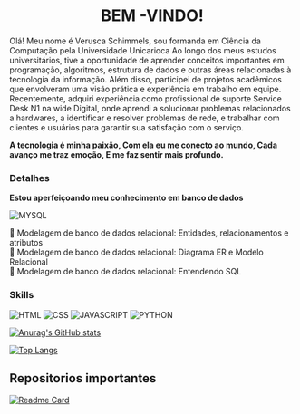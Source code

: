 
<h1 align ="center"> BEM -VINDO!</h1>
<p align="center">
 
Olá! Meu nome é Verusca Schimmels,  sou formanda em Ciência da Computação pela Universidade Unicarioca Ao longo dos meus estudos universitários, tive a oportunidade de aprender conceitos importantes em programação, algoritmos, estrutura de dados e outras áreas relacionadas à tecnologia da informação. Além disso, participei de projetos acadêmicos que envolveram uma visão prática e experiência em trabalho em equipe.
Recentemente, adquiri experiência como profissional de suporte Service Desk N1 na wide Digital, onde aprendi a solucionar problemas relacionados a  hardwares, a identificar e resolver problemas de rede, e trabalhar com clientes e usuários para garantir sua satisfação com o serviço. 

<b>A tecnologia é minha paixão, Com ela eu me conecto ao mundo, Cada avanço me traz emoção, E me faz sentir mais profundo.</b>  
</p>


### Detalhes

<b> Estou aperfeiçoando meu conhecimento  em banco de dados</b>

![MYSQL](https://img.shields.io/badge/MySQL-00599C?style=for-the-badge&logo=mysql&logoColor=white)

🔶	Modelagem de banco de dados relacional: Entidades, relacionamentos e atributos</br>
🔶	Modelagem de banco de dados relacional: Diagrama ER e Modelo Relacional</br>
🔶	Modelagem de banco de dados relacional: Entendendo SQL</br>



### Skills

![HTML](https://img.shields.io/badge/HTML5-E34F26?style=for-the-badge&logo=html5&logoColor=white)
![CSS](https://img.shields.io/badge/CSS-239120?&style=for-the-badge&logo=css3&logoColor=white)
![JAVASCRIPT](https://img.shields.io/badge/JavaScript-F7DF1E?style=for-the-badge&logo=javascript&logoColor=black)
![PYTHON](https://img.shields.io/badge/Python-3776AB?style=for-the-badge&logo=python&logoColor=white)



[![Anurag's GitHub stats](https://github-readme-stats.vercel.app/api?username=Vesilva33&show_icons=true&theme=radical)](https://github.com/anuraghazra/github-readme-stats)

[![Top Langs](https://github-readme-stats.vercel.app/api/top-langs/?username=Vesilva33&layout=compact&theme=radical)](https://github.com/anuraghazra/github-readme-stats)

## Repositorios importantes
[![Readme Card](https://github-readme-stats.vercel.app/api/pin/?username=Vesilva33&repo=projeto-inicial-Python&theme=radical)](https://github.com/anuraghazra/github-readme-stats)


